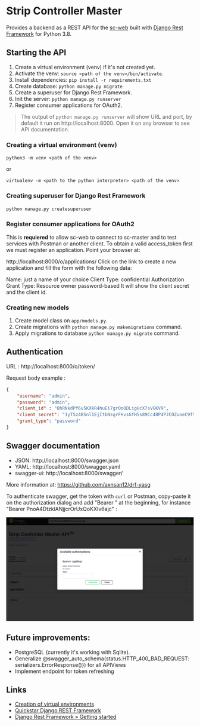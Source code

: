 # Strip Controller Master

Provides a backend as a REST API for the [sc-web](https://github.com/brunopk/sc-web) built with [Django Rest Framework](https://django-rest-framework.org) for Python 3.8.

## Starting the API

1. Create a virtual environment (venv) if it's not created yet.
2. Activate the venv: `source <path of the venv>/bin/activate`.
3. Install dependencies: `pip install -r requirements.txt`
4. Create database: `python manage.py migrate`
5. Create a superuser for Django Rest Framework.
6. Init the server: `python manage.py runserver`
7. Register consumer applications for OAuth2.  

> The output of `python manage.py runserver` will show URL and port, by default it run on http://localhost:8000. 
> Open it on any browser to see API documentation. 

### Creating a virtual environment (venv)

```
python3 -m venv <path of the venv>
```

or

```
virtualenv -m <path to the python interpreter> <path of the venv>
```

### Creating superuser for Django Rest Framework

```python manage.py createsuperuser```


### Register consumer applications for OAuth2

This is **requiered** to allow sc-web to connect to sc-master and to test services with Postman or another client. To obtain 
a valid access_token first we must register an application. Point your browser at:

http://localhost:8000/o/applications/
Click on the link to create a new application and fill the form with the following data:

Name: just a name of your choice
Client Type: confidential
Authorization Grant Type: Resource owner password-based
It will show the client secret and the client id.


### Creating new models

1. Create model class on `app/models.py`.
2. Create migrations with `python manage.py makemigrations` command.
3. Apply migrations to database `python manage.py migrate` command.


## Authentication

URL :  http://localhost:8000/o/token/

Request body example : 

```json
{
    "username": "admin",
    "password": "admin",
    "client_id" : "QhRNkdPf6v5KXkR4huEi7grQoQDLigHcX7sVGKV9",
    "client_secret": "1yTSz4BSnl1EjItbNsgrFHvsGfH5s89Cc48P4PJCOZuoeC9f55d082nwsfaz2Iw45vdVRmZM0rr7C1vaLzY17IQ8YKRiB7RsFZVmnqDkfoNsOX5IDBgOwhUuhz4mR6KW",
    "grant_type": "password"
}
```

## Swagger documentation

- JSON: http://localhost:8000/swagger.json
- YAML: http://localhost:8000/swagger.yaml
- swagger-ui: http://localhost:8000/swagger/

More information at: https://github.com/axnsan12/drf-yasg

To authenticate swagger, get the token with `curl` or Postman, copy-paste it on the authorization dialog and add 
"Bearer " at the beginning, for instance "Bearer PnoA4DtzklANjjcrOrUxQoKXIv6ajc" :

![Swagger online documentation](doc/swagger.png)



## Future improvements:

- PostgreSQL (currently it's working with Sqlite).
- Generalize @swagger_auto_schema(status.HTTP_400_BAD_REQUEST: serializers.ErrorResponse()}) for all APIViews
- Implement endpoint for token refreshing

## Links

- [Creation of virtual environments](https://docs.python.org/3/library/venv.html)
- [Quickstar Django REST Framework](http://www.django-rest-framework.org/tutorial/quickstart/)
- [Django Rest Framework » Getting started](https://django-oauth-toolkit.readthedocs.io/en/latest/rest-framework/getting_started.html)
